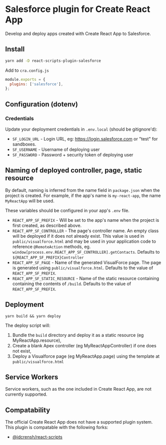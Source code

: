 # Salesforce plugin for Create React App

Develop and deploy apps created with Create React App to Salesforce.

## Install

```bash
yarn add -D react-scripts-plugin-salesforce
```

Add to `cra.config.js`

```js
module.exports = {
  plugins: ['salesforce'],
};
```

## Configuration (dotenv)

### Credentials

Update your deployment credentials in `.env.local` (should be gitignore'd):

* `SF_LOGIN_URL` - Login URL, eg: https://login.salesforce.com or "test" for sandboxes.
* `SF_USERNAME` - Username of deploying user
* `SF_PASSWORD` - Password + security token of deploying user 

## Naming of deployed controller, page, static resource

By default, naming is inferred from the name field in `package.json` when the project is created. For example, if the app's name is `my-react-app`, the name `MyReactApp` will be used.

These variables should be configured in your app's `.env` file.

* `REACT_APP_SF_PREFIX` - Will be set to the app's name when the project is first created, as described above.
* `REACT_APP_SF_CONTROLLER` - The page's controller name. An empty class will be deployed if it does not already exist. This value is used in `public/visualforce.html` and may be used in your application code to reference `@RemoteAction` methods, eg. `window[process.env.REACT_APP_SF_CONTROLLER].getContacts`. Defaults to `${REACT_APP_SF_PREFIX}Controller`
* `REACT_APP_SF_PAGE` - Name of the generated VisualForce page. The page is generated using `public/visualforce.html`. Defaults to the value of `REACT_APP_SF_PREFIX`.
* `REACT_APP_SF_STATIC_RESOURCE` - Name of the static resource containing containing the contents of `/build`. Defaults to the value of `REACT_APP_SF_PREFIX`.

## Deployment

`yarn build && yarn deploy`

The deploy script will:

1) Bundle the `build` directory and deploy it as a static resource (eg MyReactApp.resource),
2) Create a blank Apex controller (eg MyReactAppController) if one does not exist,
3) Deploy a Visualforce page (eg MyReactApp.page) using the template at `public/visualforce.html`

## Service Workers

Service workers, such as the one included in Create React App, are not currently supported.

## Compatability

The official Create React App does not have a supported plugin system.
This plugin is compatable with the following forks:

* [@jdcrensh/react-scripts](https://www.npmjs.com/package/@jdcrensh/react-scripts)
